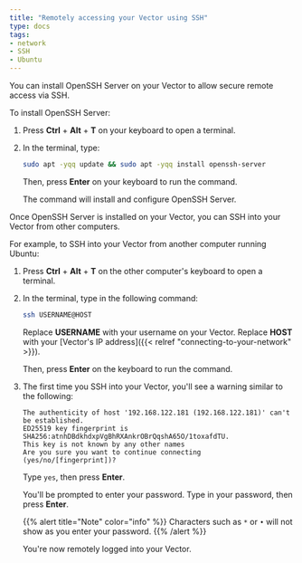 ```yaml
---
title: "Remotely accessing your Vector using SSH"
type: docs
tags:
- network
- SSH
- Ubuntu
---
```


You can install OpenSSH Server on your Vector to allow secure remote access
via SSH.

To install OpenSSH Server:

1. Press **Ctrl** + **Alt** + **T** on your keyboard to open a terminal.

1. In the terminal, type:

   ```bash
   sudo apt -yqq update && sudo apt -yqq install openssh-server
   ```

   Then, press **Enter** on your keyboard to run the command.

   The command will install and configure OpenSSH Server.

Once OpenSSH Server is installed on your Vector, you can SSH into your Vector
from other computers.

For example, to SSH into your Vector from another computer running Ubuntu:

1. Press **Ctrl** + **Alt** + **T** on the other computer's keyboard to open a
   terminal.

1. In the terminal, type in the following command:

   ```bash
   ssh USERNAME@HOST
   ```

   Replace **USERNAME** with your username on your Vector. Replace **HOST**
   with your [Vector's IP address]({{< relref "connecting-to-your-network" >}}).

   Then, press **Enter** on the keyboard to run the command.

1. The first time you SSH into your Vector, you'll see a warning similar to
   the following:

   ```
   The authenticity of host '192.168.122.181 (192.168.122.181)' can't be established.
   ED25519 key fingerprint is SHA256:atnhDBdkhdxpVgBhRXAnkrOBrQqshA65O/1toxafdTU.
   This key is not known by any other names
   Are you sure you want to continue connecting (yes/no/[fingerprint])?
   ```

   Type `yes`, then press **Enter**.

   You'll be prompted to enter your password. Type in your password, then
   press **Enter**.

   {{% alert title="Note" color="info" %}}
   Characters such as `*` or `•` will not show as you enter your password.
   {{% /alert %}}

   You're now remotely logged into your Vector.
